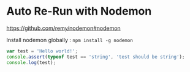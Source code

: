 # Auto Re-Run with Nodemon

https://github.com/remy/nodemon#nodemon

Install nodemon globally : `npm install -g nodemon`

```js
var test = 'Hello world!';
console.assert(typeof test == 'string', 'test should be string');
console.log(test);
```